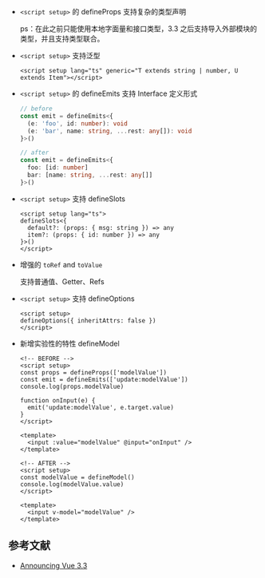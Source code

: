 - `<script setup>` 的 defineProps 支持复杂的类型声明

    ps：在此之前只能使用本地字面量和接口类型，3.3 之后支持导入外部模块的类型，并且支持类型联合。

- `<script setup>` 支持泛型

    `<script setup lang="ts" generic="T extends string | number, U extends Item"></script>`

- `<script setup>` 的 defineEmits 支持 Interface 定义形式

    ```ts
    // before
    const emit = defineEmits<{
      (e: 'foo', id: number): void
      (e: 'bar', name: string, ...rest: any[]): void
    }>()

    // after
    const emit = defineEmits<{
      foo: [id: number]
      bar: [name: string, ...rest: any[]]
    }>()
    ```

- `<script setup>` 支持 defineSlots

    ```vue
    <script setup lang="ts">
    defineSlots<{
      default?: (props: { msg: string }) => any
      item?: (props: { id: number }) => any
    }>()
    </script>
    ```

- 增强的 `toRef` and `toValue`

    支持普通值、Getter、Refs

- `<script setup>` 支持 defineOptions

    ```vue
    <script setup>
    defineOptions({ inheritAttrs: false })
    </script>
    ```

- 新增实验性的特性 defineModel

    ```vue
    <!-- BEFORE -->
    <script setup>
    const props = defineProps(['modelValue'])
    const emit = defineEmits(['update:modelValue'])
    console.log(props.modelValue)

    function onInput(e) {
      emit('update:modelValue', e.target.value)
    }
    </script>

    <template>
      <input :value="modelValue" @input="onInput" />
    </template>
    ```

    ```vue
    <!-- AFTER -->
    <script setup>
    const modelValue = defineModel()
    console.log(modelValue.value)
    </script>

    <template>
      <input v-model="modelValue" />
    </template>
    ```


## 参考文献

- [Announcing Vue 3.3](https://blog.vuejs.org/posts/vue-3-3)
